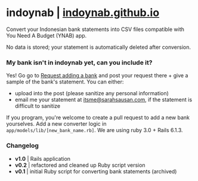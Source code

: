 # indoynab |  [indoynab.github.io](herokusite)

Convert your Indonesian bank statements into CSV files compatible with You Need A Budget (YNAB) app.

No data is stored; your statement is automatically deleted after conversion.


### My bank isn't in **indoynab** yet, can you include it?
Yes! Go go to [Request adding a bank](https://github.com/sarahsau/Indo2YNAB/discussions/categories/-request-adding-a-bank) and post your request there + give a sample of the bank's statement. You can either:
- upload into the post (please sanitize any personal information)
- email me your statement at itsme@sarahsausan.com, if the statement is difficult to sanitize

If you program, you're welcome to create a pull request to add a new bank yourselves. Add a new converter logic in `app/models/lib/[new_bank_name.rb]`. We are using ruby 3.0 + Rails 6.1.3.  


### Changelog
- **v1.0** | Rails application
- **v0.2** | refactored and cleaned up Ruby script version  
- **v0.1** | initial Ruby script for converting bank statements (archived)
